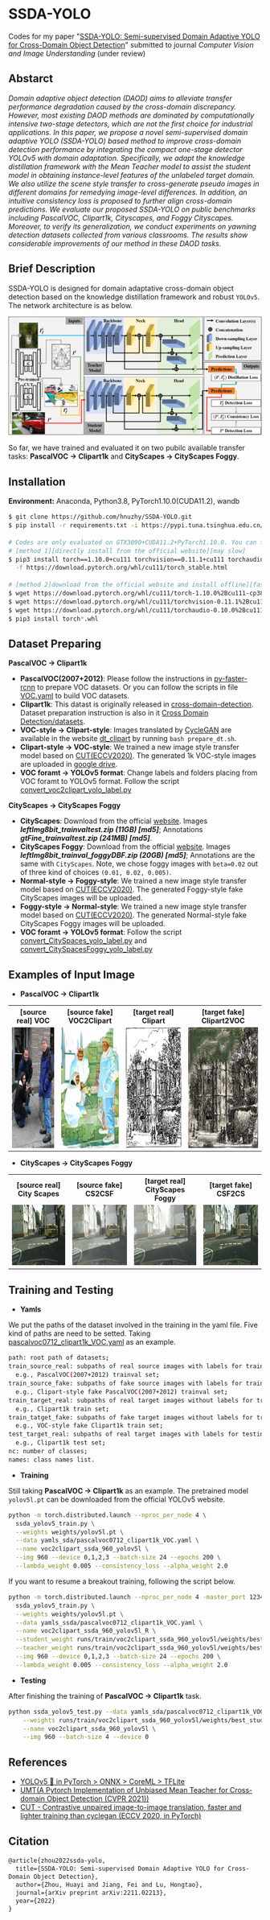 # SSDA-YOLO
Codes for my paper "[SSDA-YOLO: Semi-supervised Domain Adaptive YOLO for Cross-Domain Object Detection](https://arxiv.org/abs/2211.02213)" submitted to journal *Computer Vision and Image Understanding* (under review)

## Abstarct

*Domain adaptive object detection (DAOD) aims to alleviate transfer performance degradation caused by the cross-domain discrepancy. However, most existing DAOD methods are dominated by computationally intensive two-stage detectors, which are not the first choice for industrial applications. In this paper, we propose a novel semi-supervised domain adaptive YOLO (SSDA-YOLO) based method to improve cross-domain detection performance by integrating the compact one-stage detector YOLOv5 with domain adaptation. Specifically, we adapt the knowledge distillation framework with the Mean Teacher model to assist the student model in obtaining instance-level features of the unlabeled target domain. We also utilize the scene style transfer to cross-generate pseudo images in different domains for remedying image-level differences. In addition, an intuitive consistency loss is proposed to further align cross-domain predictions. We evaluate our proposed SSDA-YOLO on public benchmarks including PascalVOC, Clipart1k, Cityscapes, and Foggy Cityscapes. Moreover, to verify its generalization, we conduct experiments on yawning detection datasets collected from various classrooms. The results show considerable improvements of our method in these DAOD tasks.*

## Brief Description

SSDA-YOLO is designed for domain adaptative cross-domain object detection based on the knowledge distillation framework and robust `YOLOv5`. The network architecture is as below. 

![example1](./images/figure1.png)

So far, we have trained and evaluated it on two pubilc available transfer tasks: **PascalVOC → Clipart1k** and **CityScapes → CityScapes Foggy**.

## Installation

**Environment:** Anaconda, Python3.8, PyTorch1.10.0(CUDA11.2), wandb

```bash
$ git clone https://github.com/hnuzhy/SSDA-YOLO.git
$ pip install -r requirements.txt -i https://pypi.tuna.tsinghua.edu.cn/simple

# Codes are only evaluated on GTX3090+CUDA11.2+PyTorch1.10.0. You can follow the same config if needed
# [method 1][directly install from the official website][may slow]
$ pip3 install torch==1.10.0+cu111 torchvision==0.11.1+cu111 torchaudio==0.10.0+cu111 \
  -f https://download.pytorch.org/whl/cu111/torch_stable.html
  
# [method 2]download from the official website and install offline][faster]
$ wget https://download.pytorch.org/whl/cu111/torch-1.10.0%2Bcu111-cp38-cp38-linux_x86_64.whl
$ wget https://download.pytorch.org/whl/cu111/torchvision-0.11.1%2Bcu111-cp38-cp38-linux_x86_64.whl
$ wget https://download.pytorch.org/whl/cu111/torchaudio-0.10.0%2Bcu111-cp38-cp38-linux_x86_64.whl
$ pip3 install torch*.whl
```

## Dataset Preparing

**PascalVOC → Clipart1k**

* **PascalVOC(2007+2012)**: Please follow the instructions in [py-faster-rcnn](https://github.com/rbgirshick/py-faster-rcnn#beyond-the-demo-installation-for-training-and-testing-models) to prepare VOC datasets. Or you can follow the scripts in file [VOC.yaml](./data/yamls_bak/VOC.yaml) to build VOC datasets.
* **Clipart1k**: This datast is originally released in [cross-domain-detection](https://github.com/naoto0804/cross-domain-detection). Dataset preparation instruction is also in it [Cross Domain Detection/datasets](https://github.com/naoto0804/cross-domain-detection/tree/master/datasets).
* **VOC-style → Clipart-style**: Images translated by [CycleGAN](https://github.com/junyanz/pytorch-CycleGAN-and-pix2pix) are available in the website [dt_clipart](https://github.com/naoto0804/cross-domain-detection/tree/master/datasets#download-domain-transferred-images-for-step1-cyclegan) by running `bash prepare_dt.sh`.
* **Clipart-style → VOC-style**: We trained a new image style transfer model based on [CUT(ECCV2020)](https://github.com/taesungp/contrastive-unpaired-translation). The generated 1k VOC-style images are uploaded in [google drive](https://drive.google.com/drive/folders/1Z5Wv6SV-atBNEsi_zBprlg0uVIw3EKGA?usp=sharing).
* **VOC foramt → YOLOv5 format**: Change labels and folders placing from VOC foramt to YOLOv5 format. Follow the script [convert_voc2clipart_yolo_label.py](./data/formats/convert_voc2clipart_yolo_label.py)

**CityScapes → CityScapes Foggy**

* **CityScapes**: Download from the official [website](https://www.cityscapes-dataset.com/downloads/). Images ***leftImg8bit_trainvaltest.zip (11GB) [md5]***; Annotations ***gtFine_trainvaltest.zip (241MB) [md5]***.
* **CityScapes Foggy**: Download from the official [website](https://www.cityscapes-dataset.com/downloads/). Images ***leftImg8bit_trainval_foggyDBF.zip (20GB) [md5]***; Annotations are the same with `CityScapes`. Note, we chose foggy images with `beta=0.02` out of three kind of choices `(0.01, 0.02, 0.005)`.
* **Normal-style → Foggy-style**: We trained a new image style transfer model based on [CUT(ECCV2020)](https://github.com/taesungp/contrastive-unpaired-translation). The generated Foggy-style fake CityScapes images will be uploaded.
* **Foggy-style → Normal-style**: We trained a new image style transfer model based on [CUT(ECCV2020)](https://github.com/taesungp/contrastive-unpaired-translation). The generated Normal-style fake CityScapes Foggy images will be uploaded.
* **VOC foramt → YOLOv5 format**: Follow the script [convert_CitySpaces_yolo_label.py](./data/formats/convert_CitySpaces_yolo_label.py) and [convert_CitySpacesFoggy_yolo_label.py](./data/formats/convert_CitySpacesFoggy_yolo_label.py)


## Examples of Input Image

* **PascalVOC → Clipart1k**

<table>
<tr>
<th>[source real] VOC</th>
<th>[source fake] VOC2Clipart</th>
<th>[target real] Clipart</th>
<th>[target fake] Clipart2VOC</th>
</tr>
<tr>
<td><img src="./images/voc-000021.jpg" height="240"></td>
<td><img src="./images/voc2clipart-000021.jpg" height="240"></td> 
<td><img src="./images/clipart-5515950.jpg" height="240"></td>
<td><img src="./images/clipart2voc-5515950.jpg" height="240"></td>
</tr>
</table>

* **CityScapes → CityScapes Foggy**

<table>
<tr>
<th>[source real] City Scapes</th>
<th>[source fake] CS2CSF</th>
<th>[target real] CityScapes Foggy</th>
<th>[target fake] CSF2CS</th>
</tr>
<tr>
<td><img src="./images/cs-frankfurt_000000_000294.jpg" height="120"></td>
<td><img src="./images/cs2csf-frankfurt_000000_000294.png" height="120"></td> 
<td><img src="./images/csf-frankfurt_000000_000294.jpg" height="120"></td>
<td><img src="./images/csf2cs-frankfurt_000000_000294.png" height="120"></td>
</tr>
</table>


## Training and Testing

* **Yamls**

We put the paths of the dataset involved in the training in the yaml file. Five kind of paths are need to be setted. Taking [pascalvoc0712_clipart1k_VOC.yaml](./data/yamls_sda/pascalvoc0712_clipart1k_VOC.yaml) as an example.
```bash
path: root path of datasets;
train_source_real: subpaths of real source images with labels for training. 
  e.g., PascalVOC(2007+2012) trainval set;
train_source_fake: subpaths of fake source images with labels for training. 
  e.g., Clipart-style fake PascalVOC(2007+2012) trainval set;
train_target_real: subpaths of real target images without labels for training. 
  e.g., Clipart1k train set;
train_tatget_fake: subpaths of fake target images without labels for training. 
  e.g., VOC-style fake Clipart1k train set;
test_target_real: subpaths of real target images with labels for testing. 
  e.g., Clipart1k test set;
nc: number of classes;
names: class names list.
```

* **Training**

Still taking **PascalVOC → Clipart1k** as an example. The pretrained model `yolov5l.pt` can be downloaded from the official YOLOv5 website.
```bash
python -m torch.distributed.launch --nproc_per_node 4 \
  ssda_yolov5_train.py \
  --weights weights/yolov5l.pt \
  --data yamls_sda/pascalvoc0712_clipart1k_VOC.yaml \
  --name voc2clipart_ssda_960_yolov5l \
  --img 960 --device 0,1,2,3 --batch-size 24 --epochs 200 \
  --lambda_weight 0.005 --consistency_loss --alpha_weight 2.0
```

If you want to resume a breakout training, following the script below.
```bash
python -m torch.distributed.launch --nproc_per_node 4 -master_port 12345 \
  ssda_yolov5_train.py \
  --weights weights/yolov5l.pt \
  --data yamls_ssda/pascalvoc0712_clipart1k_VOC.yaml \
  --name voc2clipart_ssda_960_yolov5l_R \
  --student_weight runs/train/voc2clipart_ssda_960_yolov5l/weights/best_student.pt \
  --teacher_weight runs/train/voc2clipart_ssda_960_yolov5l/weights/best_teacher.pt \
  --img 960 --device 0,1,2,3 --batch-size 24 --epochs 200 \
  --lambda_weight 0.005 --consistency_loss --alpha_weight 2.0
```

* **Testing**

After finishing the training of **PascalVOC → Clipart1k** task.
```bash
python ssda_yolov5_test.py --data yamls_sda/pascalvoc0712_clipart1k_VOC.yaml \
    --weights runs/train/voc2clipart_ssda_960_yolov5l/weights/best_student.pt \
    --name voc2clipart_ssda_960_yolov5l \
    --img 960 --batch-size 4 --device 0
```


## References

* [YOLOv5 🚀 in PyTorch > ONNX > CoreML > TFLite](https://github.com/ultralytics/yolov5)
* [UMT(A Pytorch Implementation of Unbiased Mean Teacher for Cross-domain Object Detection (CVPR 2021))](https://github.com/kinredon/umt)
* [CUT - Contrastive unpaired image-to-image translation, faster and lighter training than cyclegan (ECCV 2020, in PyTorch)](https://github.com/taesungp/contrastive-unpaired-translation)

## Citation

```
@article{zhou2022ssda-yolo,
  title={SSDA-YOLO: Semi-supervised Domain Adaptive YOLO for Cross-Domain Object Detection},
  author={Zhou, Huayi and Jiang, Fei and Lu, Hongtao},
  journal={arXiv preprint arXiv:2211.02213},
  year={2022}
}
```
